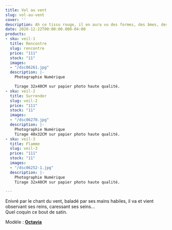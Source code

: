 ```yaml
---
title: Vol au vent
slug: vol-au-vent
cover: ''
description: Ah ce tissu rouge, il en aura vu des formes, des âmes, des femmes…
date: 2020-12-22T00:00:00.000-04:00
products:
- sku: veil-1
  title: Rencontre
  slug: rencontre
  price: "111"
  stock: "11"
  images:
  - "/dsc06261.jpg"
  description: |-
    Photographie Numérique

    Tirage 32x40CM sur papier photo haute qualité.
- sku: veil-2
  title: Surrender
  slug: veil-2
  price: "111"
  stock: "11"
  images:
  - "/dsc06270.jpg"
  description: |-
    Photographie Numérique
    Tirage 40x32CM sur papier photo haute qualité.
- sku: veil-3
  title: Flamme
  slug: veil-3
  price: "111"
  stock: "11"
  images:
  - "/dsc06252-1.jpg"
  description: |-
    Photographie Numérique
    Tirage 32x40CM sur papier photo haute qualité.

---
```

Enivré par le chant du vent, baladé par ses mains habiles, il va et vient observant ses reins, caressant ses seins…  
Quel coquin ce bout de satin.


Modèle : [**Octavia**](https://instagram.com/guduleocta "Octavia")